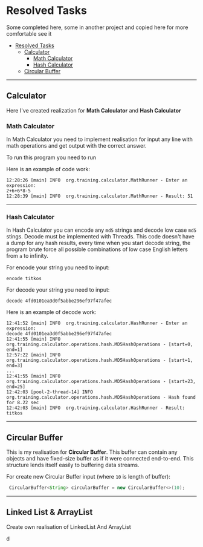 # Resolved Tasks
Some completed here, some in another project and copied here for more comfortable see it
- [Resolved Tasks](##resolved-tasks)
    - [Calculator](#calculator)
        - [Math Calculator](#math-calculator)
        - [Hash Calculator](#hash-calculator)
    - [Circular Buffer](#circular-buffer)

     

      
---

## Calculator
Here I've created realization for **Math Calculator** and **Hash Calculator**

### Math Calculator
In Math Calculator you need to implement realisation for input any line with math operations and get output with the correct answer.

To run this program you need to run

Here is an example of code work:

```
12:28:26 [main] INFO  org.training.calculator.MathRunner - Enter an expression:
2+6+6*8-5
12:28:39 [main] INFO  org.training.calculator.MathRunner - Result: 51
```

---

### Hash Calculator
In Hash Calculator you can encode any `md5` strings and decode low case `md5` stings.
Decode must be implemented with Threads. This code doesn't have a dump for any hash results, every time when you start decode string, the program brute force all possible combinations of low case English letters from `a` to infinity.

For encode your string you need to input:
```
encode titkos
```
For decode your string you need to input:
```
decode 4fd0101ea3d0f5abbe296ef97f47afec
```

Here is an example of decode work:
```
12:41:52 [main] INFO  org.training.calculator.HashRunner - Enter an expression: 
decode 4fd0101ea3d0f5abbe296ef97f47afec
12:41:55 [main] INFO  org.training.calculator.operations.hash.MD5HashOperations - [start=0, end=1]
12:57:22 [main] INFO  org.training.calculator.operations.hash.MD5HashOperations - [start=1, end=3]
...
12:41:55 [main] INFO  org.training.calculator.operations.hash.MD5HashOperations - [start=23, end=25]
12:42:03 [pool-2-thread-14] INFO  org.training.calculator.operations.hash.MD5HashOperations - Hash found for 8.22 sec
12:42:03 [main] INFO  org.training.calculator.HashRunner - Result: titkos
```

---

## Circular Buffer
This is my realisation for **Circular Buffer**. This buffer can contain any objects and have fixed-size buffer as if it were connected end-to-end. This structure lends itself easily to buffering data streams.

For create new Circular Buffer input (where `10` is length of buffer):
```java
 CircularBuffer<String> circularBuffer = new CircularBuffer<>(10);
```
---

## Linked List & ArrayList 
Create own realisation of LinkedList And ArrayList

d
